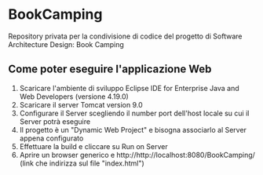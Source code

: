 # BookCamping
Repository privata per la condivisione di codice del progetto di Software Architecture Design: Book Camping

## Come poter eseguire l'applicazione Web

1) Scaricare l'ambiente di sviluppo Eclipse IDE for Enterprise Java and Web Developers (versione 4.19.0)
2) Scaricare il server Tomcat version 9.0 
3) Configurare il Server scegliendo il number port dell'host locale su cui il Server potrà eseguire
4) Il progetto è un "Dynamic Web Project" e bisogna associarlo al Server appena configurato
5) Effettuare la build e cliccare su Run on Server
6) Aprire un browser generico e http://http://localhost:8080/BookCamping/ (link che indirizza sul file "index.html")
